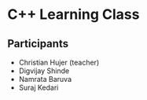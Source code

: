 # C++ Learning Class

## Participants
- Christian Hujer (teacher)
- Digvijay Shinde
- Namrata Baruva
- Suraj Kedari
